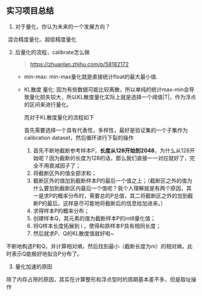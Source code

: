 ## 实习项目总结

1. 对于量化，你认为未来的一个发展方向？

​       混合精度量化、超低精度量化

2. 后量化的流程，calibrate怎么做

   > https://zhuanlan.zhihu.com/p/58182172

   * min-max: min-max量化就是直接统计float的最大最小值.

   * KL散度 量化: 因为有些数据可能比较离散，所以单纯的统计max-min会导致量化损失较大，所以KL散度量化实际上就是选择一个阈值|T|，作为浮点的区间来进行量化。

     而对于KL散度量化的流程如下

     首先需要选择一个具有代表性，多样性，最好是验证集的一个子集作为calibration dataset，然后循环进行下裂的操作

     1. 首先不断地截断参考样本P，**长度从128开始到2048**，为什么从128开始呢？因为截断的长度为128的话，那么我们直接一一对应就好了，完全不用衰减因子了；
     2. 将截断区外的值全部求和；
     3. 截断区外的值加到截断样本P的最后一个值之上；（截断区之外的值为什么要加到截断区内最后一个值呢？我个人理解就是有两个原因，其一是求P的概率分布时，需要总的P总值，其二将截断区之外的加到截断P的最后，这样是尽可能地将截断后的信息给加进来。）
     4. 求得样本P的概率分布；
     5. 创建样本Q，其元素的值为截断样本P的int8量化值；
     6. 将Q样本长度拓展到 i ，使得和原样本P具有相同长度；
     7. 然后就求P、Q的KL散度值就好啦~

不断地构造P和Q，并计算相对熵，然后找到最小（截断长度为m）的相对熵，此时表示Q能极好地拟合P分布了。

3. 量化加速的原因

 除了内存占用的原因，其实在计算整形和浮点型时的周期基本差不多，但是取址操作